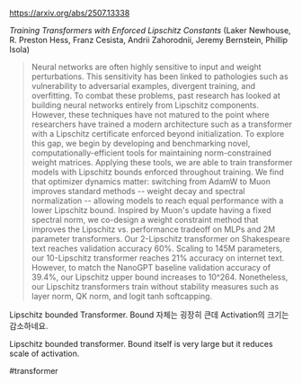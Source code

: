 https://arxiv.org/abs/2507.13338

*Training Transformers with Enforced Lipschitz Constants* (Laker Newhouse, R. Preston Hess, Franz Cesista, Andrii Zahorodnii, Jeremy Bernstein, Phillip Isola)

> Neural networks are often highly sensitive to input and weight perturbations. This sensitivity has been linked to pathologies such as vulnerability to adversarial examples, divergent training, and overfitting. To combat these problems, past research has looked at building neural networks entirely from Lipschitz components. However, these techniques have not matured to the point where researchers have trained a modern architecture such as a transformer with a Lipschitz certificate enforced beyond initialization. To explore this gap, we begin by developing and benchmarking novel, computationally-efficient tools for maintaining norm-constrained weight matrices. Applying these tools, we are able to train transformer models with Lipschitz bounds enforced throughout training. We find that optimizer dynamics matter: switching from AdamW to Muon improves standard methods -- weight decay and spectral normalization -- allowing models to reach equal performance with a lower Lipschitz bound. Inspired by Muon's update having a fixed spectral norm, we co-design a weight constraint method that improves the Lipschitz vs. performance tradeoff on MLPs and 2M parameter transformers. Our 2-Lipschitz transformer on Shakespeare text reaches validation accuracy 60%. Scaling to 145M parameters, our 10-Lipschitz transformer reaches 21% accuracy on internet text. However, to match the NanoGPT baseline validation accuracy of 39.4%, our Lipschitz upper bound increases to 10^264. Nonetheless, our Lipschitz transformers train without stability measures such as layer norm, QK norm, and logit tanh softcapping.

Lipschitz bounded Transformer. Bound 자체는 굉장히 큰데 Activation의 크기는 감소하네요.

<english>
Lipschitz bounded transformer. Bound itself is very large but it reduces scale of activation.
</english>

#transformer 